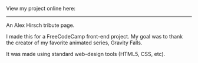 View my project online here: 

-----------------------------

An Alex Hirsch tribute page. 

I made this for a FreeCodeCamp front-end project.
My goal was to thank the creator of my favorite animated series, Gravity Falls.
 
It was made using standard web-design tools (HTML5, CSS, etc).